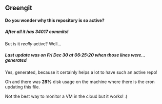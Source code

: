 ## Greengit

#### Do you wonder why this repository is so active?

##### After all it has 34017 commits!

But is it *really* active? Well...

##### Last update was on Fri Dec 30 at 06:25:20 when those lines were... generated

Yes, generated, because it certainly helps a lot to have such an active repo!

Oh and there was **28%** disk usage on the machine
where there is the cron updating this file.

Not the best way to monitor a VM in the cloud but it works! :)
